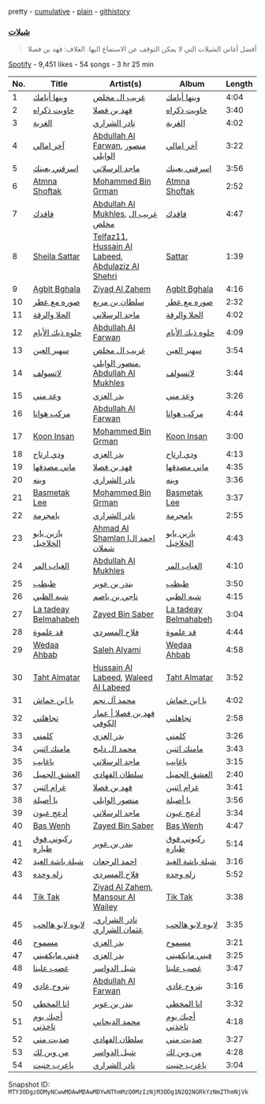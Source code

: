 pretty - [cumulative](/playlists/cumulative/37i9dQZF1DWTZ8jTY8g4MU.md) - [plain](/playlists/plain/37i9dQZF1DWTZ8jTY8g4MU) - [githistory](https://github.githistory.xyz/mackorone/spotify-playlist-archive/blob/main/playlists/plain/37i9dQZF1DWTZ8jTY8g4MU)

### [ شيلات](https://open.spotify.com/playlist/37i9dQZF1DWTZ8jTY8g4MU)

> أفضل أغاني الشيلات التي لا يمكن التوقف عن الاستماع اليها\. الغلاف: فهد بن فصلا

[Spotify](https://open.spotify.com/user/spotify) - 9,451 likes - 54 songs - 3 hr 25 min

| No. | Title | Artist(s) | Album | Length |
|---|---|---|---|---|
| 1 | [وينها أيامك](https://open.spotify.com/track/04TqNXSCZQwFmsR2CW3deb) | [غريب ال مخلص](https://open.spotify.com/artist/4uiWNcw39r8x9YG4WtoQep) | [وينها أيامك](https://open.spotify.com/album/6oxPZ7NoFWbv8FI1KbUD41) | 4:04 |
| 2 | [خاويت ذكراه](https://open.spotify.com/track/73xOibl20hlunR0U0oYBA0) | [فهد بن فصلا](https://open.spotify.com/artist/7DSLsFX6LgWuz3bJbPNfWg) | [خاويت ذكراه](https://open.spotify.com/album/64jWjJ9jxpM4spXX9QDqaf) | 3:40 |
| 3 | [الغربة](https://open.spotify.com/track/6AKDz8CoUy5pB28gSZ7CqJ) | [نادر الشراري](https://open.spotify.com/artist/6TO4yttkJH47KzzQEQXTKm) | [الغربة](https://open.spotify.com/album/3DZnSoRRssXDyf50hcX3DI) | 4:02 |
| 4 | [آخر امالي](https://open.spotify.com/track/4VUMevwK5WhDrEjxH7okJL) | [Abdullah Al Farwan](https://open.spotify.com/artist/7zjX652bWyemXyFFVhBnch), [منصور الوايلي](https://open.spotify.com/artist/6wgdTtjcI9FJnFJuJz70C4) | [آخر امالي](https://open.spotify.com/album/61PakJUPIbdvuMBPk8ZcOY) | 3:22 |
| 5 | [اسرقني بعينك](https://open.spotify.com/track/2btTUVu43lXrCQzHLGbg6S) | [ماجد الرسلاني](https://open.spotify.com/artist/1TrcFvtMbJqhog5XVABHlm) | [اسرقني بعينك](https://open.spotify.com/album/6KTTNe2nEBWO8dQjHk1HGA) | 3:56 |
| 6 | [Atmna Shoftak](https://open.spotify.com/track/5XARFcDeJmdjBTZXGDmUNJ) | [Mohammed Bin Grman](https://open.spotify.com/artist/5uFWoNmwcCxpZSq3RToSGr) | [Atmna Shoftak](https://open.spotify.com/album/1zu44llZrXAdX0XQgTDSxF) | 2:52 |
| 7 | [فاقدك](https://open.spotify.com/track/0xA6b2OppmTqMjojgf6Ipb) | [Abdullah Al Mukhles](https://open.spotify.com/artist/6SdRVw4NGUDFrTbWHXaUbH), [غريب ال مخلص](https://open.spotify.com/artist/4uiWNcw39r8x9YG4WtoQep) | [فاقدك](https://open.spotify.com/album/6MIsUhrJIZpJ0JqEIJEMtz) | 4:47 |
| 8 | [Sheila Sattar](https://open.spotify.com/track/3WIAH5gwrFhd4tJz0oyEZ9) | [Telfaz11](https://open.spotify.com/artist/5PVYhzRlwWI7OWgPBDDQkh), [Hussain Al Labeed](https://open.spotify.com/artist/57RLY6gST8c5vCtPygoHuy), [Abdulaziz Al Shehri](https://open.spotify.com/artist/6XbUXannvTDg5AzUWsal0t) | [Sattar](https://open.spotify.com/album/5zTkn4lFoPfW09RREtNxmr) | 1:39 |
| 9 | [Agblt Bghala](https://open.spotify.com/track/3HISZkVKGdicqfeytw8WRL) | [Ziyad Al Zahem](https://open.spotify.com/artist/6X48LcVZiaJrHUdyhikE08) | [Agblt Bghala](https://open.spotify.com/album/6ovX8eybx62I2LQe9Va6Jh) | 4:16 |
| 10 | [صوره مع عطر](https://open.spotify.com/track/1XF1YnaPNTuR4pmi66qBhm) | [سلطان بن مريع](https://open.spotify.com/artist/5fdMXGDe0P3wV5TbCowG5g) | [صوره مع عطر](https://open.spotify.com/album/2Cd7G567Nt0gLbAtppLUmf) | 2:32 |
| 11 | [الحلا والرقة](https://open.spotify.com/track/2I0JqlIwvI8AtR3M3v0oGe) | [ماجد الرسلاني](https://open.spotify.com/artist/1TrcFvtMbJqhog5XVABHlm) | [الحلا والرقة](https://open.spotify.com/album/1g5O0y3SyVcyQ5EyVjErTq) | 4:02 |
| 12 | [حلوه ذيك الأيام](https://open.spotify.com/track/7G9FvCGsh9sLMyKwcNudid) | [Abdullah Al Farwan](https://open.spotify.com/artist/7zjX652bWyemXyFFVhBnch) | [حلوه ذيك الأيام](https://open.spotify.com/album/0Lc1i8HzW08AGNG6Oy5l3R) | 4:09 |
| 13 | [سهير العين](https://open.spotify.com/track/2zZf1Wm2ywhK3g72JrnXT3) | [غريب ال مخلص](https://open.spotify.com/artist/4uiWNcw39r8x9YG4WtoQep) | [سهير العين](https://open.spotify.com/album/52shbS4MEusvwpe4paLGC9) | 3:54 |
| 14 | [لاتسولف](https://open.spotify.com/track/2uV7vMIRLxYleQpkHLBxIf) | [منصور الوايلي](https://open.spotify.com/artist/6wgdTtjcI9FJnFJuJz70C4), [Abdullah Al Mukhles](https://open.spotify.com/artist/6SdRVw4NGUDFrTbWHXaUbH) | [لاتسولف](https://open.spotify.com/album/1Y2q50EkNiy8ptFVujS2pd) | 3:44 |
| 15 | [وعد مني](https://open.spotify.com/track/2869XYduH4Dp3YfUwvroOe) | [بدر العزي](https://open.spotify.com/artist/3JgiCW6Za1Pvg0dnz7xsjy) | [وعد مني](https://open.spotify.com/album/5adznLBvnzA9GgW76kLOpD) | 3:26 |
| 16 | [مركب هوانا](https://open.spotify.com/track/3s8CTencXxfmKex6E5SU2S) | [Abdullah Al Farwan](https://open.spotify.com/artist/7zjX652bWyemXyFFVhBnch) | [مركب هوانا](https://open.spotify.com/album/4ZdqBiuajEZTUzbb6yEezB) | 4:44 |
| 17 | [Koon Insan](https://open.spotify.com/track/2hLkOauE0bNHoIDwJ45dFj) | [Mohammed Bin Grman](https://open.spotify.com/artist/5uFWoNmwcCxpZSq3RToSGr) | [Koon Insan](https://open.spotify.com/album/7E3LtuiAJK99BU9RPPPmUl) | 3:00 |
| 18 | [ودي ارتاح](https://open.spotify.com/track/0yUb1n9E4tp3uf6hd6xvlM) | [بدر العزي](https://open.spotify.com/artist/3JgiCW6Za1Pvg0dnz7xsjy) | [ودي ارتاح](https://open.spotify.com/album/2L824hI35nFE6g47DlImJp) | 4:13 |
| 19 | [ماني مصدقها](https://open.spotify.com/track/0fIKhy4BBJJ5flq3GwySkD) | [فهد بن فصلا](https://open.spotify.com/artist/7DSLsFX6LgWuz3bJbPNfWg) | [ماني مصدقها](https://open.spotify.com/album/5dP4DRjie6bVwsxXyqeQw5) | 4:35 |
| 20 | [وينه](https://open.spotify.com/track/4gYCz0aEcywZ3yY5HStjCn) | [نادر الشراري](https://open.spotify.com/artist/6TO4yttkJH47KzzQEQXTKm) | [وينه](https://open.spotify.com/album/23LvBPe1UpqU3KQUelauno) | 3:36 |
| 21 | [Basmetak Lee](https://open.spotify.com/track/5Yf4UF6cYLsoG6ePHDC1ec) | [Mohammed Bin Grman](https://open.spotify.com/artist/5uFWoNmwcCxpZSq3RToSGr) | [Basmetak Lee](https://open.spotify.com/album/73clqKMKrQ3WZOBZbqPYOU) | 3:37 |
| 22 | [يامجرمة](https://open.spotify.com/track/1ZsJGnLQ6Dz8IKGdjlwsz6) | [نادر الشراري](https://open.spotify.com/artist/6TO4yttkJH47KzzQEQXTKm) | [يامجرمة](https://open.spotify.com/album/3qGwl0Gu4UGJqjekXuGs6S) | 2:55 |
| 23 | [يازين يابو الخلاخيل](https://open.spotify.com/track/3FvDdjshs2Jn1nEx4OvUnJ) | [Ahmad Al Shamlan Iاحمد ال شملان](https://open.spotify.com/artist/0gx2Hvx3UF3qteLYY3c4YV) | [يازين يابو الخلاخيل](https://open.spotify.com/album/4H9DKcjhgjuCGYxi2AoFQG) | 4:43 |
| 24 | [الغياب المر](https://open.spotify.com/track/6KGZkRIA9deMBQa1ywMShu) | [Abdullah Al Mukhles](https://open.spotify.com/artist/6SdRVw4NGUDFrTbWHXaUbH) | [الغياب المر](https://open.spotify.com/album/6u5cIVtWaay6QsamJuBfYt) | 4:10 |
| 25 | [طبطب](https://open.spotify.com/track/34iXouLD9DE3bBa2pmInEF) | [بندر بن عوير](https://open.spotify.com/artist/3AEPOScEpyXGfeHa3scvkm) | [طبطب](https://open.spotify.com/album/46Eugjxm41rG3MfPB0c5VC) | 3:50 |
| 26 | [شبه الظبي](https://open.spotify.com/track/5ualLmOR4a5jJJnnITLtYc) | [ناجي بن باصم](https://open.spotify.com/artist/3QoDkgQ6jQvy610IiOqPiR) | [شبه الظبي](https://open.spotify.com/album/35nYR6qG6EiBqtSaB9vrDa) | 4:15 |
| 27 | [La tadeay Belmahabeh](https://open.spotify.com/track/6LTjugDnOwFFlLy8mfCWJN) | [Zayed Bin Saber](https://open.spotify.com/artist/0TNuRg9zAJbDy4chgGD4Cs) | [La tadeay Belmahabeh](https://open.spotify.com/album/3KABKr2xB3xOR6UlTtip5L) | 3:04 |
| 28 | [قد علموة](https://open.spotify.com/track/32erzTQUUgGoCsqnpp0Wd8) | [فلاح المسردي](https://open.spotify.com/artist/21Thm4pTSbEQCsFEbausED) | [قد علموة](https://open.spotify.com/album/5FOH3Ti6fCHQHaVMWMlueJ) | 4:44 |
| 29 | [Wedaa Ahbab](https://open.spotify.com/track/621bdki1XqcmcrfM2qtsGv) | [Saleh Alyami](https://open.spotify.com/artist/0EHQN1RzPBV4c1iPv8m5ln) | [Wedaa Ahbab](https://open.spotify.com/album/4dwxIqFq6qtyj8757DkLaG) | 4:58 |
| 30 | [Taht Almatar](https://open.spotify.com/track/6BrH7iaWBkHlmuKfTulkC1) | [Hussain Al Labeed](https://open.spotify.com/artist/57RLY6gST8c5vCtPygoHuy), [Waleed Al Labeed](https://open.spotify.com/artist/54WeFgRgJGUZIWEYmcyUMf) | [Taht Almatar](https://open.spotify.com/album/4tcggWhIWquh4TLAk1IOnT) | 3:52 |
| 31 | [‎يا ابن خماش](https://open.spotify.com/track/5poJi9KfMINtm0sZ06nSoD) | [محمد آل نجم](https://open.spotify.com/artist/6XFaew6NT18YAjTawaYaTI) | [‎يا ابن خماش](https://open.spotify.com/album/74qnorGX715jcLNRMmMSds) | 4:02 |
| 32 | [تجاهلني](https://open.spotify.com/track/6KGGBeH3rOopzg40XZ6Ser) | [فهد بن فصلا \| عمار الكوفي](https://open.spotify.com/artist/3kOlunmQrCQNixsuyALR7q) | [تجاهلني](https://open.spotify.com/album/3JD3t04qrQnYYq7mwoSS1F) | 2:58 |
| 33 | [كلمني](https://open.spotify.com/track/4SWldutKma2NvU850zeEkd) | [بدر العزي](https://open.spotify.com/artist/3JgiCW6Za1Pvg0dnz7xsjy) | [كلمني](https://open.spotify.com/album/04aRoZxBPhR6aYvTkC7f6F) | 3:26 |
| 34 | [مامنك اثنين](https://open.spotify.com/track/35EGTBHsIEIfGhxLyAriZy) | [محمد ال دلبج](https://open.spotify.com/artist/5XG8NKC339RvmX5uMkrwT6) | [مامنك اثنين](https://open.spotify.com/album/0IhhAgrgoiOeSHDJwokJzZ) | 3:43 |
| 35 | [ياغايب](https://open.spotify.com/track/0H66amn66zZeVCCXjUTdMS) | [ماجد الرسلاني](https://open.spotify.com/artist/1TrcFvtMbJqhog5XVABHlm) | [ياغايب](https://open.spotify.com/album/48GgeOcOFdhU2bVLLfqyzn) | 3:15 |
| 36 | [العشق الجميل](https://open.spotify.com/track/1E6NxvgjVll87cMrMZPZhq) | [سلطان الفهادي](https://open.spotify.com/artist/2O4xS58wSf51BKELtixdQu) | [العشق الجميل](https://open.spotify.com/album/6hRg311Va2xhZ5PUOiHajd) | 2:40 |
| 37 | [غرام اثنين](https://open.spotify.com/track/2njDH5SC3ETAiGb484I9BR) | [فهد بن فصلا](https://open.spotify.com/artist/7DSLsFX6LgWuz3bJbPNfWg) | [غرام اثنين](https://open.spotify.com/album/05Ypu2Ubz44KiU1FOYfTcV) | 3:41 |
| 38 | [يا أصيلة](https://open.spotify.com/track/4HqBacXw1IKtaL9eQNhJ12) | [منصور الوايلي](https://open.spotify.com/artist/6wgdTtjcI9FJnFJuJz70C4) | [يا أصيلة](https://open.spotify.com/album/5uBPZ8QDsSL3xaZ6F9Pbws) | 3:56 |
| 39 | [أدعج عيون](https://open.spotify.com/track/3L0rLqS7wCn0qi7D5kgEQ0) | [ماجد الرسلاني](https://open.spotify.com/artist/1TrcFvtMbJqhog5XVABHlm) | [أدعج عيون](https://open.spotify.com/album/5cOcNb7qAXUcskBBe2tk6i) | 3:34 |
| 40 | [Bas Wenh](https://open.spotify.com/track/50b8yDKb6RDZtaxMYN3PUe) | [Zayed Bin Saber](https://open.spotify.com/artist/0TNuRg9zAJbDy4chgGD4Cs) | [Bas Wenh](https://open.spotify.com/album/4esCyXD8PmyQ2ctfE0asUA) | 4:47 |
| 41 | [ركبوني فوق طياره](https://open.spotify.com/track/4DLRpoNORbVCoJDyHAAkQN) | [بندر بن عوير](https://open.spotify.com/artist/3AEPOScEpyXGfeHa3scvkm) | [ركبوني فوق طياره](https://open.spotify.com/album/4z82K4NZ8c5UcZQ2Y3Izyv) | 5:14 |
| 42 | [شيلة باشة الغيد](https://open.spotify.com/track/1cpFmgqr8gAX0XDhju3fem) | [احمد الرجعان](https://open.spotify.com/artist/0xGGbhWB0r6qFy00mvn2VS) | [شيلة باشة الغيد](https://open.spotify.com/album/65SWMjnQNZACKRFZIrbnpd) | 3:16 |
| 43 | [زله وحده](https://open.spotify.com/track/7sjZX9RQ3zY1C925ro4p9H) | [فلاح المسردي](https://open.spotify.com/artist/21Thm4pTSbEQCsFEbausED) | [زله وحده](https://open.spotify.com/album/59TT0Uwjy06Ai5rFXBo7Ll) | 5:52 |
| 44 | [Tik Tak](https://open.spotify.com/track/37Dij6t00vGWiebXZBqCtB) | [Ziyad Al Zahem](https://open.spotify.com/artist/6X48LcVZiaJrHUdyhikE08), [Mansour Al Wailey](https://open.spotify.com/artist/0Qij0wHzhhvpitpc9KzX6U) | [Tik Tak](https://open.spotify.com/album/57xSDIcbzJUCalSL79eOzX) | 3:38 |
| 45 | [لابوه لابو هالحب](https://open.spotify.com/track/5XebGkoQ956PgZOX2YQB2v) | [نادر الشراري](https://open.spotify.com/artist/6TO4yttkJH47KzzQEQXTKm), [عثمان الشراري](https://open.spotify.com/artist/0YsNrTZe7uAUGwdPmLPNgT) | [لابوه لابو هالحب](https://open.spotify.com/album/61wffZ8ddJ6YQdY7os9PWp) | 3:35 |
| 46 | [مسموح](https://open.spotify.com/track/47vhMaoRykFM1C4HspBXG0) | [بدر العزي](https://open.spotify.com/artist/3JgiCW6Za1Pvg0dnz7xsjy) | [مسموح](https://open.spotify.com/album/2sE39ge2pRfWG4UGdaqd0Q) | 3:21 |
| 47 | [فيني مايكفيني](https://open.spotify.com/track/5np7Iyt9i8EDmKSpSVJR58) | [بدر العزي](https://open.spotify.com/artist/3JgiCW6Za1Pvg0dnz7xsjy) | [فيني مايكفيني](https://open.spotify.com/album/3x0qCf5FPJ96XQS1X4xUvt) | 3:25 |
| 48 | [غصب علينا](https://open.spotify.com/track/6yNbgI21IGouhgPQ5UkrA3) | [شبل الدواسر](https://open.spotify.com/artist/2Nr9HFrird38vSsf663IR3) | [غصب علينا](https://open.spotify.com/album/6yw58FnheKdVDaPYsvyTJd) | 3:47 |
| 49 | [بتروح عادي](https://open.spotify.com/track/5EV02yzvrRIECmP67v53Do) | [Abdullah Al Farwan](https://open.spotify.com/artist/7zjX652bWyemXyFFVhBnch) | [بتروح عادي](https://open.spotify.com/album/4RPceVZW72FOh9mo7oXLPB) | 3:16 |
| 50 | [انا المخطي](https://open.spotify.com/track/3JzpfzTYzuu8ht2l62fhr1) | [بندر بن عوير](https://open.spotify.com/artist/3AEPOScEpyXGfeHa3scvkm) | [انا المخطي](https://open.spotify.com/album/0iy88of5hWokaz8lg6UfBW) | 3:32 |
| 51 | [أحبك يوم تاخذني](https://open.spotify.com/track/4eLMkrYnqxRGmNSchxoGy6) | [محمد الديحاني](https://open.spotify.com/artist/4omgo2tmAfhkk3hizsuHzb) | [أحبك يوم تاخذني](https://open.spotify.com/album/2wd6hOMXwP04aZU1cb9GCy) | 4:18 |
| 52 | [صديت مني](https://open.spotify.com/track/2QBbWw5fFAElRWyqnZ07Wj) | [سلطان الفهادي](https://open.spotify.com/artist/2O4xS58wSf51BKELtixdQu) | [صديت مني](https://open.spotify.com/album/0gyBt500cAV6CeFbbtfWa3) | 3:27 |
| 53 | [من وين لك](https://open.spotify.com/track/3pmg5RPTBFLPHFE3LIAouB) | [شبل الدواسر](https://open.spotify.com/artist/2Nr9HFrird38vSsf663IR3) | [من وين لك](https://open.spotify.com/album/6jTqc67zbsEmDuaGNjFmJ1) | 4:28 |
| 54 | [ياعرب حنيت](https://open.spotify.com/track/1szjUAlwmyS5cCrz7yaoCf) | [نادر الشراري](https://open.spotify.com/artist/6TO4yttkJH47KzzQEQXTKm) | [ياعرب حنيت](https://open.spotify.com/album/4IcitKb3SkUlfaqGKEvO70) | 3:04 |

Snapshot ID: `MTY3ODgzODMyNCwwMDAwMDAwMDYwNThmMzQ0MzIzNjM3ODg1N2Q2NGRkYzNmZThmNjVk`
